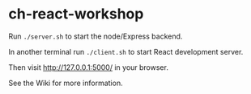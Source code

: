 # ch-react-workshop

Run  `./server.sh` to start the node/Express backend.

In another terminal run `./client.sh` to start React development server.

Then visit http://127.0.0.1:5000/ in your browser.

See the Wiki for more information.